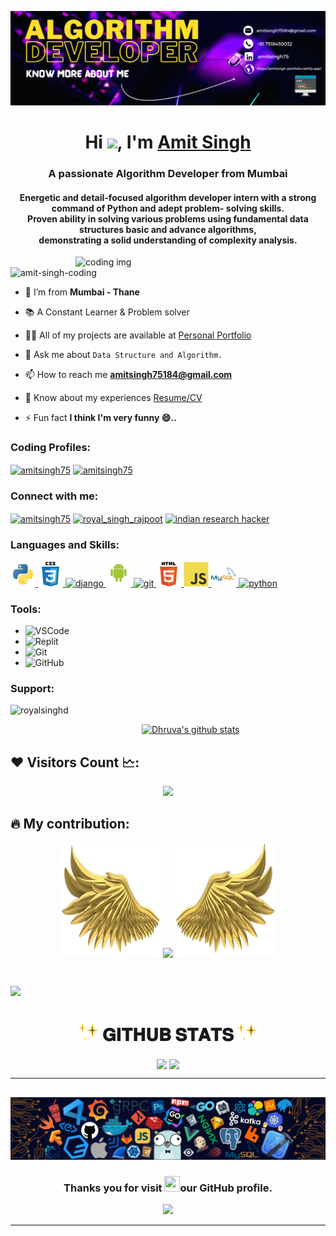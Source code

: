 ![logo](https://github.com/amit-singh-coding/amit-singh-coding/blob/main/Github%20banner.png)
<h1 align="center">Hi <developers/> <img src="https://cdn3.emoji.gg/emojis/wavegif_1860.gif" width="40px">, I'm <a href="https://amitsingh-portfolio.netlify.app/">Amit Singh</a></h1>
<h3 align="center">A passionate Algorithm Developer from Mumbai</h3>
<h4 align="center">Energetic and detail-focused algorithm developer intern
with a strong command of Python and adept problem-
solving skills. <br> Proven ability in solving various problems
using fundamental data structures basic and advance
algorithms, <br> demonstrating a solid understanding of
complexity analysis.</h4>
<img align="right" width="400" src="https://programminginsider.com/wp-content/uploads/2023/10/techies.gif" alt="coding img">

<p align="left"> <img src="https://komarev.com/ghpvc/?username=amit-singh-coding&label=Profile%20views&color=0e75b6&style=flat" alt="amit-singh-coding" /> </p>

- 🌱 I’m from **Mumbai - Thane**

- 📚 A Constant Learner & Problem solver

- 👨‍💻 All of my projects are available at <a href="https://amitsingh-portfolio.netlify.app/">Personal Portfolio</a>

- 💬 Ask me about `Data Structure and Algorithm.`

- 📫 How to reach me **amitsingh75184@gmail.com**

- 📄 Know about my experiences <a href="https://drive.google.com/file/d/1QOz4cx7F5lzGsWlnJHMOlCc580GQiA-2/view">Resume/CV</a>

- ⚡ Fun fact **I think I'm very funny 😄..**

<h3 align="left">Coding Profiles:</h3>
<a href="https://www.leetcode.com/amitsingh75" target="blank"><img align="center" src="https://raw.githubusercontent.com/rahuldkjain/github-profile-readme-generator/master/src/images/icons/Social/leet-code.svg" alt="amitsingh75" height="40" width="50" /></a>
<a href="https://www.hackerrank.com/amitsingh75" target="blank"><img align="center" src="https://raw.githubusercontent.com/rahuldkjain/github-profile-readme-generator/master/src/images/icons/Social/hackerrank.svg" alt="amitsingh75" height="45" width="55" /></a>

<h3 align="left">Connect with me:</h3>
<p align="left">
<a href="https://linkedin.com/in/amitsingh75" target="blank"><img align="center" src="https://raw.githubusercontent.com/rahuldkjain/github-profile-readme-generator/master/src/images/icons/Social/linked-in-alt.svg" alt="amitsingh75" height="30" width="40" /></a>
<a href="mailto:amitsingh75184@gmail.com" target="blank"><img align="center" src="https://upload.wikimedia.org/wikipedia/commons/thumb/7/7e/Gmail_icon_%282020%29.svg/2560px-Gmail_icon_%282020%29.svg.png" alt="royal_singh_rajpoot" height="35" width="40" /></a>
<a href="https://github.com/amit-singh-coding" target="blank"><img align="center" src="https://encrypted-tbn0.gstatic.com/images?q=tbn:ANd9GcR27kaHyBN4-iwj7H4pMmnE7kaC720Y-PYzKQ&usqp=CAU" alt="indian research hacker" height="40" width="40" /></a>
</p>

<h3 align="left">Languages and Skills:</h3>
<p align="left"><a href="https://www.python.org" target="_blank" rel="noreferrer"> <img src="https://raw.githubusercontent.com/devicons/devicon/master/icons/python/python-original.svg" alt="python" width="40" height="40"/> </a> <a href="https://www.w3schools.com/css/" target="_blank" rel="noreferrer"> <img src="https://raw.githubusercontent.com/devicons/devicon/master/icons/css3/css3-original-wordmark.svg" alt="css3" width="40" height="40"/> </a> <a href="https://www.djangoproject.com/" target="_blank" rel="noreferrer"> <img src="https://cdn.worldvectorlogo.com/logos/django.svg" alt="django" width="40" height="40"/> </a> <a href="https://developer.android.com" target="_blank" rel="noreferrer"> <img src="https://raw.githubusercontent.com/devicons/devicon/master/icons/android/android-original-wordmark.svg" alt="android" width="40" height="40"/> </a>  <a href="https://git-scm.com/" target="_blank" rel="noreferrer"> <img src="https://www.vectorlogo.zone/logos/git-scm/git-scm-icon.svg" alt="git" width="40" height="40"/> </a> <a href="https://www.w3.org/html/" target="_blank" rel="noreferrer"> <img src="https://raw.githubusercontent.com/devicons/devicon/master/icons/html5/html5-original-wordmark.svg" alt="html5" width="40" height="40"/> </a> <a href="https://developer.mozilla.org/en-US/docs/Web/JavaScript" target="_blank" rel="noreferrer"> <img src="https://raw.githubusercontent.com/devicons/devicon/master/icons/javascript/javascript-original.svg" alt="javascript" width="40" height="40"/> </a> <a href="https://www.mysql.com/" target="_blank" rel="noreferrer"> <img src="https://raw.githubusercontent.com/devicons/devicon/master/icons/mysql/mysql-original-wordmark.svg" alt="mysql" width="40" height="40"/> </a> <a href="https://www.python.org" target="_blank" rel="noreferrer"> <img src="https://img.shields.io/badge/Data_Structures_%26_Algorithms-0082C9?style=flat" alt="python" width="200" height="40"/> </a> </p>

<h3 align="left">Tools:</h3>

- ![VSCode](https://img.shields.io/badge/VSCode-007ACC?style=flat&logo=visual-studio-code&logoColor=white)
- ![Replit](https://img.shields.io/badge/Replit-667881?style=flat&logo=replit&logoColor=white)
- ![Git](https://img.shields.io/badge/Git-F05032?style=flat&logo=git&logoColor=white)
- ![GitHub](https://img.shields.io/badge/GitHub-181717?style=flat&logo=github&logoColor=white)


<h3 align="left">Support:</h3>
<p><a href="https://www.buymeacoffee.com/royalsinghd"> <img align="left" src="https://cdn.buymeacoffee.com/buttons/v2/default-yellow.png" height="50" width="210" alt="royalsinghd" /></a></p><br><be>

<!-- in short tech entusiast with passion for web development means username in below README.md -->
[![Dhruva's github stats](https://github-readme-stats.vercel.app/api?username=amit-singh-coding&count_private=true&include_all_commits=true&theme=radical)](https://google.com)

## ❤ Visitors Count 🗠:
<p align = "center">
  <img src="https://profile-counter.glitch.me/amit-singh-coding/count.svg" />
</p>

## 🔥 My contribution:
<p align="center">
  <a>
   <img height="180" width="160" src="https://github.com/Nitesh-thapliyal/Nitesh-thapliyal/blob/main/left.png">
   <img align="center" src="https://github-readme-streak-stats.herokuapp.com/?user=amit-singh-coding&theme=dark&hide_border=true"/>
   <img height="180" width="160" src="https://github.com/Nitesh-thapliyal/Nitesh-thapliyal/blob/main/right.png">
</p>
<br/> 
    
<!-- eating snake graph -->

![](https://visitor-badge.glitch.me/badge?page_id=amit-singh-coding.amit-singh-coding)

<!-- github stats and graph -->
<h1 align="center">
<img height="30"src="sparkling-stars.gif"> 𝐆𝐈𝐓𝐇𝐔𝐁 𝐒𝐓𝐀𝐓𝐒 <img height="30"src="sparkling-stars.gif">
</h1>

<p align="center">
    <img align="center" src="https://github-readme-stats.vercel.app/api?username=amit-singh-coding&show_icons=true&hide_border=true&title_color=94b4a4&amp&icon_color=FFFFFF&amp&text_color=FFFFFF&amp&bg_color=000000&count_private=true&include_all_commits=true"/>
<!--   most used langs table -->
    <img align="center" width="300px" src="https://github-readme-stats.vercel.app/api/top-langs/?username=amit-singh-coding&text_color=FFFFFF&bg_color=000000&title_color=94b4a4&langs_count=15&layout=compact&hide_border=true" />
</p>
<hr>
                  
 <center>
<h2 align="center"></h2>

![](https://github.com/Nitesh-thapliyal/Nitesh-thapliyal/blob/main/footer.png)
<h3 align="center">Thanks you for visit <img src="https://imgur.com/o7ncZFp.jpg" height=25px width=25px>our GitHub profile.</h3>
</center>

<p align="center"> <img src="https://github.com/TheDudeThatCode/TheDudeThatCode/blob/master/Assets/Rocket.gif" width="30px"></p>

---

